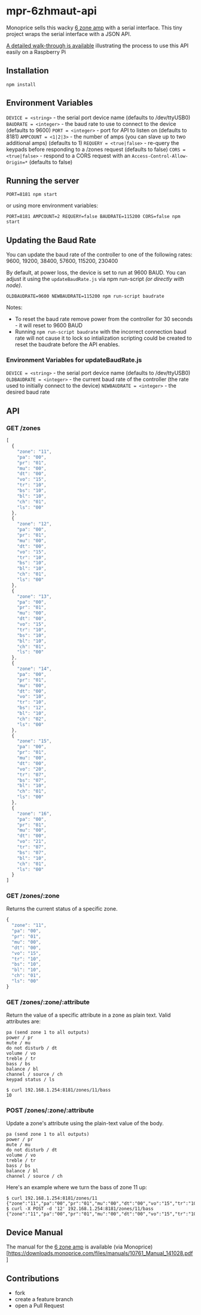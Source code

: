 # mpr-6zhmaut-api

Monoprice sells this wacky [6 zone amp](https://www.monoprice.com/product?p_id=10761) with a serial interface. This tiny project wraps the serial interface with a JSON API.

[A detailed walk-through is available](https://chrisschuld.com/2019/07/decorating-the-monoprice-6-zone-home-audio-multizone-controller/) illustrating the process to use this API easily on a Raspberry Pi

## Installation

    npm install

## Environment Variables

`DEVICE = <string>` - the serial port device name (defaults to /dev/ttyUSB0)
`BAUDRATE = <integer>` - the baud rate to use to connect to the device (defaults to 9600)
`PORT = <integer>` - port for API to listen on (defaults to 8181)
`AMPCOUNT = <1|2|3>` - the number of amps (you can slave up to two additional amps) (defaults to 1)
`REQUERY = <true|false>` - re-query the keypads before responding to a /zones request (defaults to false)
`CORS = <true|false>` - respond to a CORS request with an `Access-Control-Allow-Origin=*` (defaults to false)

## Running the server

    PORT=8181 npm start

or using more environment variables:

    PORT=8181 AMPCOUNT=2 REQUERY=false BAUDRATE=115200 CORS=false npm start

## Updating the Baud Rate

You can update the baud rate of the controller to one of the following rates: 9600, 19200, 38400, 57600, 115200, 230400

By default, at power loss, the device is set to run at 9600 BAUD.  You can adjust it using the `updateBaudRate.js` via npm run-script *(or directly with node)*.

```
OLDBAUDRATE=9600 NEWBAUDRATE=115200 npm run-script baudrate
```

Notes:
+ To reset the baud rate remove power from the controller for 30 seconds - it will reset to 9600 BAUD
+ Running `npm run-script baudrate` with the incorrect connection baud rate will not cause it to lock so intialization scripting could be created to reset the baudrate before the API enables.

### Environment Variables for updateBaudRate.js

`DEVICE = <string>` - the serial port device name (defaults to /dev/ttyUSB0)
`OLDBAUDRATE = <integer>` - the current baud rate of the controller (the rate used to initially connect to the device)
`NEWBAUDRATE = <integer>` - the desired baud rate

## API

### GET /zones

```js
[
  {
    "zone": "11",
    "pa": "00",
    "pr": "01",
    "mu": "00",
    "dt": "00",
    "vo": "15",
    "tr": "10",
    "bs": "10",
    "bl": "10",
    "ch": "01",
    "ls": "00"
  },
  {
    "zone": "12",
    "pa": "00",
    "pr": "01",
    "mu": "00",
    "dt": "00",
    "vo": "15",
    "tr": "10",
    "bs": "10",
    "bl": "10",
    "ch": "01",
    "ls": "00"
  },
  {
    "zone": "13",
    "pa": "00",
    "pr": "01",
    "mu": "00",
    "dt": "00",
    "vo": "15",
    "tr": "10",
    "bs": "10",
    "bl": "10",
    "ch": "01",
    "ls": "00"
  },
  {
    "zone": "14",
    "pa": "00",
    "pr": "01",
    "mu": "00",
    "dt": "00",
    "vo": "10",
    "tr": "10",
    "bs": "12",
    "bl": "10",
    "ch": "02",
    "ls": "00"
  },
  {
    "zone": "15",
    "pa": "00",
    "pr": "01",
    "mu": "00",
    "dt": "00",
    "vo": "20",
    "tr": "07",
    "bs": "07",
    "bl": "10",
    "ch": "01",
    "ls": "00"
  },
  {
    "zone": "16",
    "pa": "00",
    "pr": "01",
    "mu": "00",
    "dt": "00",
    "vo": "21",
    "tr": "07",
    "bs": "07",
    "bl": "10",
    "ch": "01",
    "ls": "00"
  }
]
```

### GET /zones/:zone

Returns the current status of a specific zone.

```js
{
  "zone": "11",
  "pa": "00",
  "pr": "01",
  "mu": "00",
  "dt": "00",
  "vo": "15",
  "tr": "10",
  "bs": "10",
  "bl": "10",
  "ch": "01",
  "ls": "00"
}
```

### GET /zones/:zone/:attribute

Return the value of a specific attribute in a zone as plain text.
Valid attributes are:

    pa (send zone 1 to all outputs)
    power / pr
    mute / mu
    do not disturb / dt
    volume / vo
    treble / tr
    bass / bs
    balance / bl
    channel / source / ch
    keypad status / ls

    $ curl 192.168.1.254:8181/zones/11/bass
    10

### POST /zones/:zone/:attribute

Update a zone's attribute using the plain-text value of the body.

    pa (send zone 1 to all outputs)
    power / pr
    mute / mu
    do not disturb / dt
    volume / vo
    treble / tr
    bass / bs
    balance / bl
    channel / source / ch

Here's an example where we turn the bass of zone 11 up:

```
$ curl 192.168.1.254:8181/zones/11
{"zone":"11","pa":"00","pr":"01","mu":"00","dt":"00","vo":"15","tr":"10","bs":"10","bl":"10","ch":"01","ls":"00"}
$ curl -X POST -d '12' 192.168.1.254:8181/zones/11/bass
{"zone":"11","pa":"00","pr":"01","mu":"00","dt":"00","vo":"15","tr":"10","bs":"12","bl":"10","ch":"01","ls":"00"}
```

## Device Manual

The manual for the [6 zone amp](https://www.monoprice.com/product?p_id=10761) is available (via Monoprice)[https://downloads.monoprice.com/files/manuals/10761_Manual_141028.pdf]

## Contributions

* fork
* create a feature branch
* open a Pull Request
